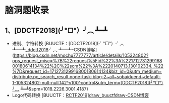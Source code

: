 # 脑洞题收录

## 1、[DDCTF2018](╯°□°）╯︵ ┻━┻

* 进制、字符转换      [BUUCTF：[DDCTF2018](╯°□°）╯︵ ┻━┻_[ddctf2018](╯°□°)╯︵ ┻━┻-CSDN博客](https://blog.csdn.net/mochu7777777/article/details/105324802?ops_request_misc=%7B%22request%5Fid%22%3A%22171273129916800180614134%22%2C%22scm%22%3A%2220140713.130102334..%22%7D&request_id=171273129916800180614134&biz_id=0&utm_medium=distribute.pc_search_result.none-task-blog-2~all~sobaiduend~default-1-105324802-null-null.142^v100^control&utm_term=[DDCTF2018](╯°□°）╯︵ ┻━┻&spm=1018.2226.3001.4187)
* Logo代码转换     [BUUCTF：[RCTF2019\]draw_buuctfdraw-CSDN博客](https://blog.csdn.net/mochu7777777/article/details/105369804)